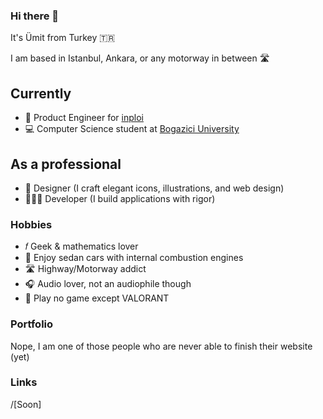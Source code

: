 ### Hi there 👋

It's Ümit from Turkey 🇹🇷

I am based in Istanbul, Ankara, or any motorway in between 🛣️

## Currently

- 🧱 Product Engineer for [inploi](https://www.inploi.com/)
- 💻 Computer Science student at [Bogazici University](https://bogazici.edu.tr/)

## As a professional

- 🎨 Designer (I craft elegant icons, illustrations, and web design)
- 👨🏻‍💻 Developer (I build applications with rigor)

### Hobbies

- 𝑓 Geek & mathematics lover
- 🚗 Enjoy sedan cars with internal combustion engines
- 🛣️ Highway/Motorway addict
- 🎧 Audio lover, not an audiophile though
- 👾 Play no game except VALORANT

### Portfolio

Nope, I am one of those people who are never able to finish their website (yet)

### Links

/[Soon\]


<!--
**umitcan07/umitcan07** is a ✨ _special_ ✨ repository because its `README.md` (this file) appears on your GitHub profile.

Here are some ideas to get you started:

- 🔭 I’m currently working on ...
- 🌱 I’m currently learning ...
- 👯 I’m looking to collaborate on ...
- 🤔 I’m looking for help with ...
- 💬 Ask me about ...
- 📫 How to reach me: ...
- 😄 Pronouns: ...
- ⚡ Fun fact: ...
-->
